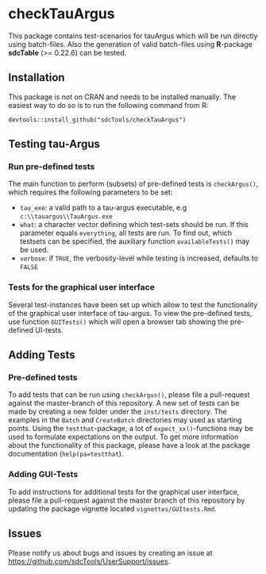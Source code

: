 # checkTauArgus

This package contains test-scenarios for tauArgus which will be run directly using batch-files. Also the generation of valid batch-files using **R**-package **sdcTable** (>= 0.22.6) can be tested.

## Installation
This package is not on CRAN and needs to be installed manually. The easiest way to do so is to run the following command from R:

```
devtools::install_github("sdcTools/checkTauArgus")
```

## Testing tau-Argus

### Run pre-defined tests
The main function to perform (subsets) of pre-defined tests is `checkArgus()`, which requires the following parameters to be set:

- `tau_exe`: a valid path to a tau-argus executable, e.g `c:\\tauargus\\TauArgus.exe`
- `what`: a character vector defining which test-sets should be run. If this parameter equals `everything`, all tests are run. To find out, which testsets can be specified, the auxiliary function `availableTests()` may be used.
- `verbose`: if `TRUE`, the verbosity-level while testing is increased, defaults to `FALSE`

### Tests for the graphical user interface
Several test-instances have been set up which allow to test the functionality of the graphical user interface of tau-argus. To view the pre-defined tests, use function `GUITests()` which will open a browser tab showing the pre-defined UI-tests.

## Adding Tests
### Pre-defined tests
To add tests that can be run using `checkArgus()`, please file a pull-request against the master-branch of this repository. A new set of tests can be made by creating a new folder under the `inst/tests` directory. The examples in the `Batch` and `CreateBatch` directories may used as starting points. Using the `testthat`-package, a lot of `expect_xx()`-functions may be used to formulate expectations on the output. To get more information about the functionality of this package, please have a look at the package documentation (`help(pa=testthat`).

### Adding GUI-Tests
To add instructions for additional tests for the graphical user interface, please file a pull-request against the master branch of this repository by updating the package vignette located `vignettes/GUItests.Rmd`.

## Issues
Please notify us about bugs and issues by creating an issue at https://github.com/sdcTools/UserSupport/issues.
